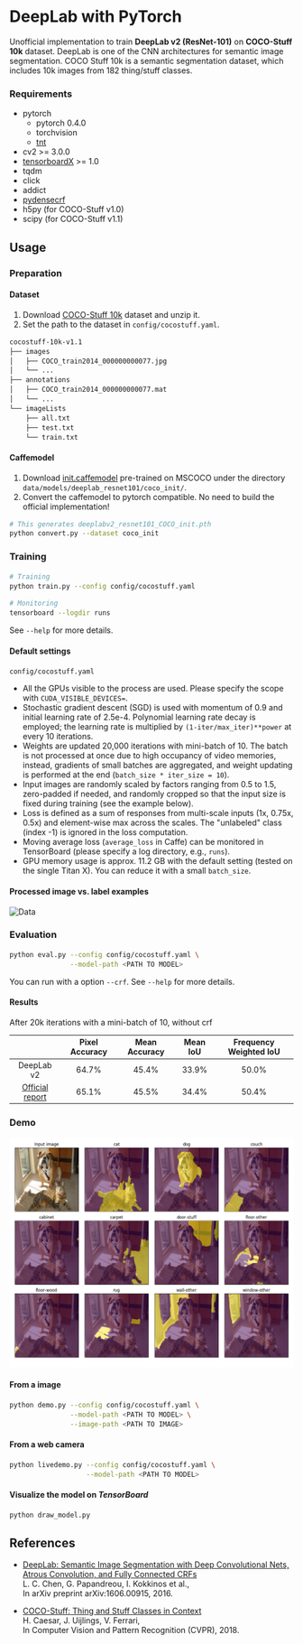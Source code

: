 # DeepLab with PyTorch

Unofficial implementation to train **DeepLab v2 (ResNet-101)** on **COCO-Stuff 10k** dataset. DeepLab is one of the CNN architectures for semantic image segmentation. COCO Stuff 10k is a semantic segmentation dataset, which includes 10k images from 182 thing/stuff classes.

### Requirements

* pytorch
  * pytorch 0.4.0
  * torchvision
  * [tnt](https://github.com/pytorch/tnt)
* cv2 >= 3.0.0
* [tensorboardX](https://github.com/lanpa/tensorboard-pytorch) >= 1.0
* tqdm
* click
* addict
* [pydensecrf](https://github.com/lucasb-eyer/pydensecrf)
* h5py (for COCO-Stuff v1.0)
* scipy (for COCO-Stuff v1.1)

## Usage

### Preparation

#### Dataset

1. Download [COCO-Stuff 10k](https://github.com/nightrome/cocostuff10k#dataset) dataset and unzip it.
1. Set the path to the dataset in ```config/cocostuff.yaml```.

```sh
cocostuff-10k-v1.1
├── images
│   ├── COCO_train2014_000000000077.jpg
│   └── ...
├── annotations
│   ├── COCO_train2014_000000000077.mat
│   └── ...
└── imageLists
    ├── all.txt
    ├── test.txt
    └── train.txt
```

#### Caffemodel

1. Download [init.caffemodel](http://liangchiehchen.com/projects/DeepLabv2_resnet.html) pre-trained on MSCOCO under the directory ```data/models/deeplab_resnet101/coco_init/```.
1. Convert the caffemodel to pytorch compatible. No need to build the official implementation!

```sh
# This generates deeplabv2_resnet101_COCO_init.pth
python convert.py --dataset coco_init
```

### Training

```sh
# Training
python train.py --config config/cocostuff.yaml
```

```sh
# Monitoring
tensorboard --logdir runs
```
See ```--help``` for more details.

#### Default settings

```config/cocostuff.yaml```

- All the GPUs visible to the process are used. Please specify the scope with ```CUDA_VISIBLE_DEVICES=```.
- Stochastic gradient descent (SGD) is used with momentum of 0.9 and initial learning rate of 2.5e-4. Polynomial learning rate decay is employed; the learning rate is multiplied by ```(1-iter/max_iter)**power``` at every 10 iterations.
- Weights are updated 20,000 iterations with mini-batch of 10. The batch is not processed at once due to high occupancy of video memories, instead, gradients of small batches are aggregated, and weight updating is performed at the end (```batch_size * iter_size = 10```).
- Input images are randomly scaled by factors ranging from 0.5 to 1.5, zero-padded if needed, and randomly cropped so that the input size is fixed during training (see the example below).
- Loss is defined as a sum of responses from multi-scale inputs (1x, 0.75x, 0.5x) and element-wise max across the scales. The "unlabeled" class (index -1) is ignored in the loss computation.
- Moving average loss (```average_loss``` in Caffe) can be monitored in TensorBoard (please specify a log directory, e.g., ```runs```).
- GPU memory usage is approx. 11.2 GB with the default setting (tested on the single Titan X). You can reduce it with a small ```batch_size```.

#### Processed image vs. label examples

![Data](docs/data.png)

### Evaluation

```sh
python eval.py --config config/cocostuff.yaml \
               --model-path <PATH TO MODEL>
```

You can run with a option ```--crf```. See ```--help``` for more details.

#### Results

After 20k iterations with a mini-batch of 10, without crf

||Pixel Accuracy|Mean Accuracy|Mean IoU|Frequency Weighted IoU|
|:-:|:-:|:-:|:-:|:-:|
|DeepLab v2|64.7%|45.4%|33.9%|50.0%|
|[Official report](https://github.com/nightrome/cocostuff10k)|65.1%|45.5%|34.4%|50.4%|

### Demo

![](docs/demo.png)

#### From a image

```bash
python demo.py --config config/cocostuff.yaml \
               --model-path <PATH TO MODEL> \
               --image-path <PATH TO IMAGE>
```

#### From a web camera

```bash
python livedemo.py --config config/cocostuff.yaml \
                   --model-path <PATH TO MODEL>
```

#### Visualize the model on *TensorBoard*

```bash
python draw_model.py
```

## References

* [DeepLab: Semantic Image Segmentation with Deep Convolutional Nets, Atrous Convolution, and Fully Connected CRFs](https://arxiv.org/abs/1606.00915)<br>
L. C. Chen, G. Papandreou, I. Kokkinos et al.,<br>
In arXiv preprint arXiv:1606.00915, 2016.

* [COCO-Stuff: Thing and Stuff Classes in Context](https://arxiv.org/abs/1612.03716)<br>
H. Caesar, J. Uijlings, V. Ferrari,<br>
In Computer Vision and Pattern Recognition (CVPR), 2018.